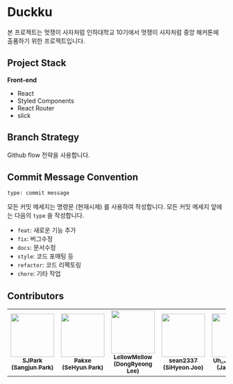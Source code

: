 # Duckku

본 프로젝트는 멋쟁이 사자처럼 인하대학교 10기에서 멋쟁이 사자처럼 중앙 해커톤에 출품하기 위한 프로젝트입니다.

## Project Stack

**Front-end**

- React
- Styled Components
- React Router
- slick

## Branch Strategy

Github flow 전략을 사용합니다.

## Commit Message Convention

```
type: commit message
```

모든 커밋 메세지는 명령문 (현재시제) 를 사용하여 작성합니다. 모든 커밋 메세지 앞에는 다음의 `type` 을 작성합니다.

- `feat`: 새로운 기능 추가
- `fix`: 버그수정
- `docs`: 문서수정
- `style`: 코드 포매팅 등
- `refactor`: 코드 리팩토링
- `chore`: 기타 작업

## Contributors

<table>
   <tr>
      <td align="center"><a href="https://github.com/pcpark98"><img src="https://avatars.githubusercontent.com/u/34507976?v=4" width="100px;" alt=""/><br /><sub><b>SJPark<br/>(Sangjun Park)</b></sub></a></td>
     <td align="center"><a href="https://github.com/pakxe"><img src="https://avatars.githubusercontent.com/u/64801796?v=4" width="100px;" alt=""/><br /><sub><b>Pakxe<br/>(SeHyun Park)</b></sub></a></td>
      <td align="center"><a href="https://github.com/LellowMellow"><img src="https://avatars.githubusercontent.com/u/79556112?v=4" width="100px;" alt=""/><br /><sub><b>LellowMellow<br/>(DongRyeong Lee)</b></sub></a></td>
      <td align="center"><a href="https://github.com/sean2337"><img src="https://avatars.githubusercontent.com/u/100525337?v=4" width="100px;" alt=""/><br /><sub><b>sean2337<br/>(SiHyeon Joo)</b></sub></a></td>
     <td align="center"><a href="https://github.com/jaeochoii"><img src="https://avatars.githubusercontent.com/u/103018984?v=4" width="100px;" alt=""/><br /><sub><b>Uh_JaeO_Neul<br/>(JaeO Choi)</b></sub></a></td>
     <td align="center"><a href="https://github.com/miiiirry"><img src="https://avatars.githubusercontent.com/u/103097820?v=4" width="100px;" alt=""/><br /><sub><b>miiiirry<br/>(Miri Shin)</b></sub></a></td>
     <td align="center"><a href="https://github.com/Jaepill"><img src="https://avatars.githubusercontent.com/u/74667041?v=4" width="100px;" alt=""/><br /><sub><b>Jaepill<br/>(JaePill Han)</b></sub></a></td>
     <td align="center"><a href="https://github.com/sihyeon043"><img src="https://avatars.githubusercontent.com/u/96681950?v=4" width="100px;" alt=""/><br /><sub><b>sihyeon043<br/>(SiHyeon Lee)</b></sub></a></td>
   </tr>
</table>
